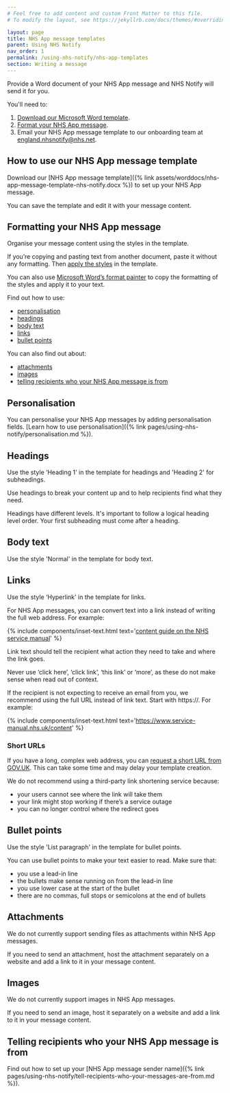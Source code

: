 ```yaml
---
# Feel free to add content and custom Front Matter to this file.
# To modify the layout, see https://jekyllrb.com/docs/themes/#overriding-theme-defaults

layout: page
title: NHS App message templates
parent: Using NHS Notify
nav_order: 1
permalink: /using-nhs-notify/nhs-app-templates
section: Writing a message
---
```


Provide a Word document of your NHS App message and NHS Notify will send it for you.

You'll need to:

1. [Download our Microsoft Word template](#how-to-use-our-nhs-app-message-template)<!-- markdownlint-disable-line -->.
2. [Format your NHS App message](#formatting-your-nhs-app-message).
3. Email your NHS App message template to our onboarding team at <england.nhsnotify@nhs.net>.

## How to use our NHS App message template

Download our [NHS App message template]({% link assets/worddocs/nhs-app-message-template-nhs-notify.docx %}) to set up your NHS App message.

You can save the template and edit it with your message content.

## Formatting your NHS App message

Organise your message content using the styles in the template.

If you’re copying and pasting text from another document, paste it without any formatting. Then [apply the styles](https://support.microsoft.com/en-gb/office/apply-styles-f8b96097-4d25-4fac-8200-6139c8093109) in the template.

You can also use [Microsoft Word’s format painter](https://support.microsoft.com/en-gb/office/use-the-format-painter-4bb415a9-d4e4-42b7-b579-170adc594e40) to copy the formatting of the styles and apply it to your text.

Find out how to use:

- [personalisation](#personalisation)<!-- markdownlint-disable-line -->
- [headings](#headings)
- [body text](#body-text)
- [links](#links)
- [bullet points](#bullet-points)

You can also find out about:

- [attachments](#attachments)<!-- markdownlint-disable-line -->
- [images](#images)
- [telling recipients who your NHS App message is from](#telling-recipients-who-your-nhs-app-message-is-from)

## Personalisation

You can personalise your NHS App messages by adding personalisation fields. [Learn how to use personalisation]({% link pages/using-nhs-notify/personalisation.md %}).

## Headings

Use the style ‘Heading 1' in the template for headings and 'Heading 2' for subheadings.

Use headings to break your content up and to help recipients find what they need.

Headings have different levels. It's important to follow a logical heading level order. Your first subheading must come after a heading.

## Body text

Use the style 'Normal' in the template for body text.

## Links

Use the style ‘Hyperlink' in the template for links.

For NHS App messages, you can convert text into a link instead of writing the full web address. For example:

{% include components/inset-text.html
    text='<span>[content guide on the NHS service manual](https://service-manual.nhs.uk/content)</span>'
%}

Link text should tell the recipient what action they need to take and where the link goes.

Never use ‘click here’, ‘click link’, ‘this link’ or ‘more’, as these do not make sense when read out of context.

If the recipient is not expecting to receive an email from you, we recommend using the full URL instead of link text. Start with https://. For example:

{% include components/inset-text.html
    text='<span>https://www.service-manual.nhs.uk/content</span>'
%}

### Short URLs

If you have a long, complex web address, you can [request a short URL from GOV.UK](https://www.gov.uk/guidance/contact-the-government-digital-service/request-a-thing#short-url). This can take some time and may delay your template creation.

We do not recommend using a third-party link shortening service because:

- your users cannot see where the link will take them
- your link might stop working if there’s a service outage
- you can no longer control where the redirect goes

## Bullet points

Use the style 'List paragraph' in the template for bullet points.

You can use bullet points to make your text easier to read. Make sure that:

- you use a lead-in line
- the bullets make sense running on from the lead-in line
- you use lower case at the start of the bullet
- there are no commas, full stops or semicolons at the end of bullets

## Attachments

We do not currently support sending files as attachments within NHS App messages.

If you need to send an attachment, host the attachment separately on a website and add a link to it in your message content.

## Images

We do not currently support images in NHS App messages.

If you need to send an image, host it separately on a website and add a link to it in your message content.

## Telling recipients who your NHS App message is from

Find out how to set up your [NHS App message sender name]({% link pages/using-nhs-notify/tell-recipients-who-your-messages-are-from.md %}).
